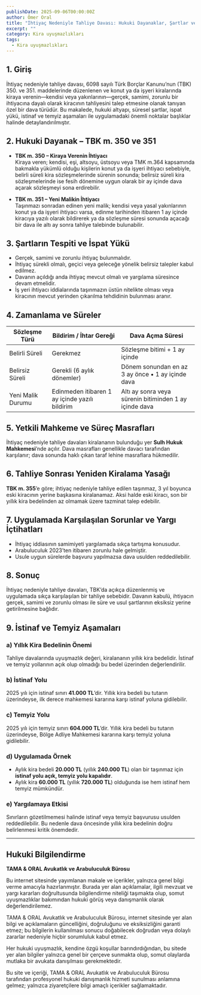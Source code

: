```yaml
---
publishDate: 2025-09-06T00:00:00Z
author: Ömer Oral
title: "İhtiyaç Nedeniyle Tahliye Davası: Hukuki Dayanaklar, Şartlar ve Uygulama"
excerpt: ""
category: Kira uyuşmazlıkları
tags:
  - Kira uyuşmazlıkları
---
```



## 1. Giriş
İhtiyaç nedeniyle tahliye davası, 6098 sayılı Türk Borçlar Kanunu’nun (TBK) 350. ve 351. maddelerinde düzenlenen ve konut ya da işyeri kiralarında kiraya verenin—kendisi veya yakınlarının—gerçek, samimi, zorunlu bir ihtiyacına dayalı olarak kiracının tahliyesini talep etmesine olanak tanıyan özel bir dava türüdür. Bu makalede, hukuki altyapı, süresel şartlar, ispat yükü, istinaf ve temyiz aşamaları ile uygulamadaki önemli noktalar başlıklar halinde detaylandırılmıştır.

## 2. Hukuki Dayanak – TBK m. 350 ve 351
- **TBK m. 350 – Kiraya Verenin İhtiyacı**  
  Kiraya veren; kendisi, eşi, altsoyu, üstsoyu veya TMK m.364 kapsamında bakmakla yükümlü olduğu kişilerin konut ya da işyeri ihtiyacı sebebiyle, belirli süreli kira sözleşmelerinde sürenin sonunda; belirsiz süreli kira sözleşmelerinde ise fesih dönemine uygun olarak bir ay içinde dava açarak sözleşmeyi sona erdirebilir.

- **TBK m. 351 – Yeni Malikin İhtiyacı**  
  Taşınmazı sonradan edinen yeni malik; kendisi veya yasal yakınlarının konut ya da işyeri ihtiyacı varsa, edinme tarihinden itibaren 1 ay içinde kiracıya yazılı olarak bildirerek ya da sözleşme süresi sonunda açacağı bir dava ile altı ay sonra tahliye talebinde bulunabilir.

## 3. Şartların Tespiti ve İspat Yükü
- Gerçek, samimi ve zorunlu ihtiyaç bulunmalıdır.  
- İhtiyaç sürekli olmalı, geçici veya geleceğe yönelik belirsiz talepler kabul edilmez.  
- Davanın açıldığı anda ihtiyaç mevcut olmalı ve yargılama süresince devam etmelidir.  
- İş yeri ihtiyacı iddialarında taşınmazın üstün nitelikte olması veya kiracının mevcut yerinden çıkarılma tehdidinin bulunması aranır.  

## 4. Zamanlama ve Süreler

| Sözleşme Türü     | Bildirim / İhtar Gereği | Dava Açma Süresi |
|-------------------|-------------------------|------------------|
| Belirli Süreli    | Gerekmez                | Sözleşme bitimi + 1 ay içinde |
| Belirsiz Süreli   | Gerekli (6 aylık dönemler) | Dönem sonundan en az 3 ay önce • 1 ay içinde dava |
| Yeni Malik Durumu | Edinmeden itibaren 1 ay içinde yazılı bildirim | Altı ay sonra veya sürenin bitiminden 1 ay içinde dava |

## 5. Yetkili Mahkeme ve Süreç Masrafları
İhtiyaç nedeniyle tahliye davaları kiralananın bulunduğu yer **Sulh Hukuk Mahkemesi**’nde açılır. Dava masrafları genellikle davacı tarafından karşılanır; dava sonunda haklı çıkan taraf lehine masraflara hükmedilir.

## 6. Tahliye Sonrası Yeniden Kiralama Yasağı
**TBK m. 355**’e göre; ihtiyaç nedeniyle tahliye edilen taşınmaz, 3 yıl boyunca eski kiracının yerine başkasına kiralanamaz. Aksi halde eski kiracı, son bir yıllık kira bedelinden az olmamak üzere tazminat talep edebilir.

## 7. Uygulamada Karşılaşılan Sorunlar ve Yargı İçtihatları
- İhtiyaç iddiasının samimiyeti yargılamada sıkça tartışma konusudur.  
- Arabuluculuk 2023’ten itibaren zorunlu hale gelmiştir.  
- Usule uygun sürelerde başvuru yapılmazsa dava usulden reddedilebilir.  

## 8. Sonuç
İhtiyaç nedeniyle tahliye davaları, TBK’da açıkça düzenlenmiş ve uygulamada sıkça karşılaşılan bir tahliye sebebidir. Davanın kabulü, ihtiyacın gerçek, samimi ve zorunlu olması ile süre ve usul şartlarının eksiksiz yerine getirilmesine bağlıdır.

## 9. İstinaf ve Temyiz Aşamaları

### a) Yıllık Kira Bedelinin Önemi
Tahliye davalarında uyuşmazlık değeri, kiralananın yıllık kira bedelidir. İstinaf ve temyiz yollarının açık olup olmadığı bu bedel üzerinden değerlendirilir.

### b) İstinaf Yolu
2025 yılı için istinaf sınırı **41.000 TL**’dir. Yıllık kira bedeli bu tutarın üzerindeyse, ilk derece mahkemesi kararına karşı istinaf yoluna gidilebilir.

### c) Temyiz Yolu
2025 yılı için temyiz sınırı **604.000 TL**’dir. Yıllık kira bedeli bu tutarın üzerindeyse, Bölge Adliye Mahkemesi kararına karşı temyiz yoluna gidilebilir.

### d) Uygulamada Örnek
- Aylık kira bedeli **20.000 TL** (yıllık **240.000 TL**) olan bir taşınmaz için **istinaf yolu açık, temyiz yolu kapalıdır**.  
- Aylık kira **60.000 TL** (yıllık **720.000 TL**) olduğunda ise hem istinaf hem temyiz mümkündür.  

### e) Yargılamaya Etkisi
Sınırların gözetilmemesi halinde istinaf veya temyiz başvurusu usulden reddedilebilir. Bu nedenle dava öncesinde yıllık kira bedelinin doğru belirlenmesi kritik önemdedir.

---

## Hukuki Bilgilendirme

**TAMA & ORAL Avukatlık ve Arabuluculuk Bürosu**  

Bu internet sitesinde yayımlanan makale ve içerikler, yalnızca genel bilgi verme amacıyla hazırlanmıştır. Burada yer alan açıklamalar, ilgili mevzuat ve yargı kararları doğrultusunda bilgilendirme niteliği taşımakta olup, somut uyuşmazlıklar bakımından hukuki görüş veya danışmanlık olarak değerlendirilemez.  

TAMA & ORAL Avukatlık ve Arabuluculuk Bürosu, internet sitesinde yer alan bilgi ve açıklamaların güncelliğini, doğruluğunu ve eksiksizliğini garanti etmez; bu bilgilerin kullanılması sonucu doğabilecek doğrudan veya dolaylı zararlar nedeniyle hiçbir sorumluluk kabul etmez.  

Her hukuki uyuşmazlık, kendine özgü koşullar barındırdığından, bu sitede yer alan bilgiler yalnızca genel bir çerçeve sunmakta olup, somut olaylarda mutlaka bir avukata danışılması gerekmektedir.  

Bu site ve içeriği, TAMA & ORAL Avukatlık ve Arabuluculuk Bürosu tarafından profesyonel hukuki danışmanlık hizmeti sunulması anlamına gelmez; yalnızca ziyaretçilere bilgi amaçlı içerikler sağlamaktadır.  
